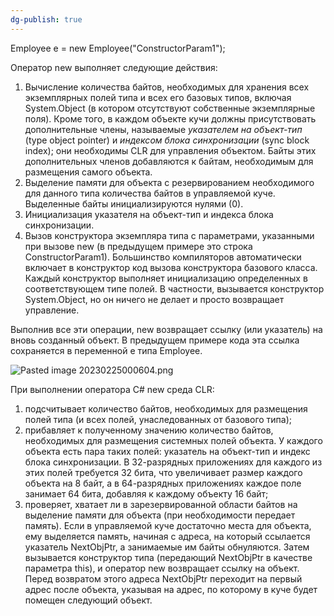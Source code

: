 ```yaml
---
dg-publish: true
---
```


Employee e = new Employee("ConstructorParam1");

Оператор new выполняет следующие действия:

1. Вычисление количества байтов, необходимых для хранения всех экземплярных полей типа и всех его базовых типов, включая System.Object (в котором отсутствуют собственные экземплярные поля). Кроме того, в каждом объекте кучи должны присутствовать дополнительные члены, называемые _указателем на объект-тип_ (type object pointer) и _индексом блока синхронизации_ (sync block index); они необходимы CLR для управления объектом. Байты этих дополнительных членов добавляются к байтам, необходимым для размещения самого объекта. 
2. Выделение памяти для объекта с резервированием необходимого для данного типа количества байтов в управляемой куче. Выделенные байты инициализируются нулями (0). 
3. Инициализация указателя на объект-тип и индекса блока синхронизации. 
4. Вызов конструктора экземпляра типа с параметрами, указанными при вызове new (в предыдущем примере это строка ConstructorParam1). Большинство компиляторов автоматически включает в конструктор код вызова конструктора базового класса. Каждый конструктор выполняет инициализацию определенных в соответствующем типе полей. В частности, вызывается конструктор System.Object, но он ничего не делает и просто возвращает управление.

Выполнив все эти операции, new возвращает ссылку (или указатель) на вновь созданный объект. В предыдущем примере кода эта ссылка сохраняется в переменной e типа Employee.

![Pasted image 20230225000604.png](/img/user/Files/Image/Pasted%20image%2020230225000604.png)


При выполнении оператора C# new среда CLR: 
1) подсчитывает количество байтов, необходимых для размещения полей типа (и всех полей, унаследованных от базового типа); 
2) прибавляет к полученному значению количество байтов, необходимых для размещения системных полей объекта. У каждого объекта есть пара таких полей: указатель на объект-тип и индекс блока синхронизации. В 32-разрядных приложениях для каждого из этих полей требуется 32 бита, что увеличивает размер каждого объекта на 8 байт, а в 64-разрядных приложениях каждое поле занимает 64 бита, добавляя к каждому объекту 16 байт; 
3) проверяет, хватает ли в зарезервированной области байтов на выделение памяти для объекта (при необходимости передает память). Если в управляемой куче достаточно места для объекта, ему выделяется память, начиная с адреса, на который ссылается указатель NextObjPtr, а занимаемые им байты обнуляются. Затем вызывается конструктор типа (передающий NextObjPtr в качестве параметра this), и оператор new возвращает ссылку на объект. Перед возвратом этого адреса NextObjPtr переходит на первый адрес после объекта, указывая на адрес, по которому в куче будет помещен следующий объект.




